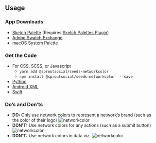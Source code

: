 ## Usage

### App Downloads

- <a href="/seeds/downloads/seeds-networkcolor.sketchpalette" download>Sketch Palette</a> (Requires <a href="https://github.com/andrewfiorillo/sketch-palettes">Sketch Palettes Plugin</a>)
- <a href="/seeds/downloads/seeds-networkcolor.ase" download>Adobe Swatch Exchange</a>
- <a href="/seeds/downloads/seeds-networkcolor.clr" download>macOS System Palette</a>

### Get the Code

- For CSS, SCSS, or Javascript
  - `yarn add @sproutsocial/seeds-networkcolor`
  - `npm install @sproutsocial/seeds-networkcolor  --save`
- <a href="/seeds/downloads/seeds_networkcolor.py" download>Python</a>
- <a href="/seeds/downloads/seeds_networkcolor.xml" download>Android XML</a>
- <a href="/seeds/downloads/UIColor+SeedsNetworkcolor.swift" download>Swift</a>

### Do’s and Don’ts

- **DO:** Only use network colors to represent a network’s brand (such as the color of their logo) ![networkcolor](/assets/SEEDS-Network-Color-Do.svg)
- **DON'T:** Use network colors for any actions (such as a submit button) ![networkcolor](/assets/SEEDS-Network-Color-Dont.svg)
- **DON'T:** Use network colors in data viz. ![networkcolor](/assets/SEEDS-Network-Color-DataVis.svg)
